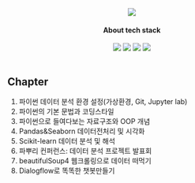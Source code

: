 <div align="center"><img src="https://capsule-render.vercel.app/api?type=waving&&color=52A157&height=250&section=header&text=Python%20Breaker&fontSize=60&fontColor=ffffff&fontAlignY=40"/>
</div>

<div align="center"><h4>About tech stack</h4></div>

<div align="center"><img src="https://img.shields.io/badge/Python-3766AB?style=flat-square&logo=Python&logoColor=white"/> <img src="https://img.shields.io/badge/Pandas-150458?style=flat-square&logo=pandas&logoColor=white"/> <img src="https://img.shields.io/badge/Sklearn-F7931E?style=flat-square&logo=scikit-learn&logoColor=white"/> <img src="https://img.shields.io/badge/Jupyter-F37626?style=flat-square&logo=Jupyter&logoColor=white"/>
</div>

<br/>

## Chapter
1. 파이썬 데이터 분석 환경 설정(가상환경, Git, Jupyter lab)
2. 파이썬의 기본 문법과 코딩스타일
3. 파이썬으로 들여다보는 자료구조와 OOP 개념
4. Pandas&Seaborn 데이터전처리 및 시각화
5. Scikit-learn 데이터 분석 및 해석
6. 파뿌리 컨퍼런스: 데이터 분석 프로젝트 발표회
7. beautifulSoup4 웹크롤링으로 데이터 떠먹기
8. Dialogflow로 똑똑한 챗봇만들기
